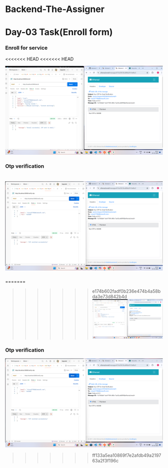 # Backend-The-Assigner

# Day-03 Task(Enroll form)

<h3>Enroll for service</h3>
<<<<<<< HEAD
<<<<<<< HEAD

![alt text](image-1.png)

<h3>Otp verification</h3>

![alt text](image.png)
=======
=======

>>>>>>> e174b602fadf0b236e474b4a58bda3e73d842b4d
![Enroll for service](image-1.png)


<h3>Otp verification</h3>

![alt text](image.png)
>>>>>>> ff133a5ea10869f7e2afdb49a219763a2f3f196c
